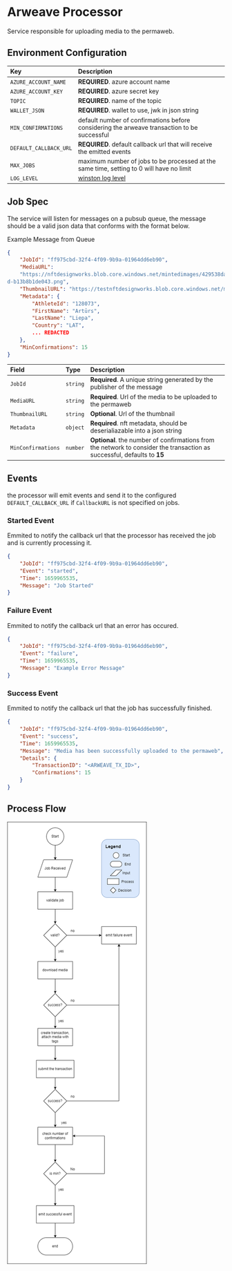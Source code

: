 # Arweave Processor

Service responsible for uploading media to the permaweb.

## Environment Configuration
| Key | Description |
| :-- | :---------- |
| `AZURE_ACCOUNT_NAME` | **REQUIRED**. azure account name |
| `AZURE_ACCOUNT_KEY` | **REQUIRED**. azure secret key |
| `TOPIC` | **REQUIRED**. name of the topic |
| `WALLET_JSON` | **REQUIRED**. wallet to use, jwk in json string |
| `MIN_CONFIRMATIONS` | default number of confirmations before considering the arweave transaction to be successful |
| `DEFAULT_CALLBACK_URL` | **REQUIRED**. default callback url that will receive the emitted events |
| `MAX_JOBS` | maximum number of jobs to be processed at the same time, setting to 0 will have no limit |
| `LOG_LEVEL` | [winston log level](https://www.npmjs.com/package/winston#logging-levels)|

## Job Spec

The service will listen for messages on a pubsub queue, the message should be a valid json data that conforms with the format below.

Example Message from Queue
```json
{
    "JobId": "ff975cbd-32f4-4f09-9b9a-01964dd6eb90",
    "MediaURL":
    "https://nftdesignworks.blob.core.windows.net/mintedimages/429538da-ecfa-454f-9fe
d-b13b8b1de043.png",
    "ThumbnailURL": "https://testnftdesignworks.blob.core.windows.net/mintedimages/72989695-b7fe-4234-ac5b-95e9f6e48863.jpg",
    "Metadata": {
        "AthleteId": "128073",
        "FirstName": "Artūrs",
        "LastName": "Liepa",
        "Country": "LAT",
        ... REDACTED
    },
    "MinConfirmations": 15
}
```

| Field | Type | Description |
| :---- | :--- | :---------- |
| `JobId` | `string` | **Required**.  A unique string generated by the publisher of the message |
| `MediaURL` | `string` | **Required**. Url of the media to be uploaded to the permaweb |
| `ThumbnailURL` | `string` | **Optional**. Url of the thumbnail |
| `Metadata` | `object` | **Required**. nft metadata, should be deserialiazable into a json string |
| `MinConfirmations` | `number` | **Optional**. the number of confirmations from the network to consider the transaction as successful, defaults to **15** |

## Events

the processor will emit events and send it to the configured `DEFAULT_CALLBACK_URL` if `CallbackURL` is not specified on jobs. 

### Started Event
Emmited to notify the callback url that the processor has received the job and is currently processing it.
```json
{
    "JobId": "ff975cbd-32f4-4f09-9b9a-01964dd6eb90",
    "Event": "started",
    "Time": 1659965535,
    "Message": "Job Started"
}
```
### Failure Event
Emmited to notify the callback url that an error has occured.
```json
{
    "JobId": "ff975cbd-32f4-4f09-9b9a-01964dd6eb90",
    "Event": "failure",
    "Time": 1659965535,
    "Message": "Example Error Message"
}

```
### Success Event
Emmited to notify the callback url that the job has successfully finished.
```json
{
    "JobId": "ff975cbd-32f4-4f09-9b9a-01964dd6eb90",
    "Event": "success",
    "Time": 1659965535,
    "Message": "Media has been successfully uploaded to the permaweb",
    "Details": {
        "TransactionID": "<ARWEAVE_TX_ID>",
        "Confirmations": 15
    }
}
```
## Process Flow
![](../../docs/assets/arweave_processor/arweave-flow.png)


